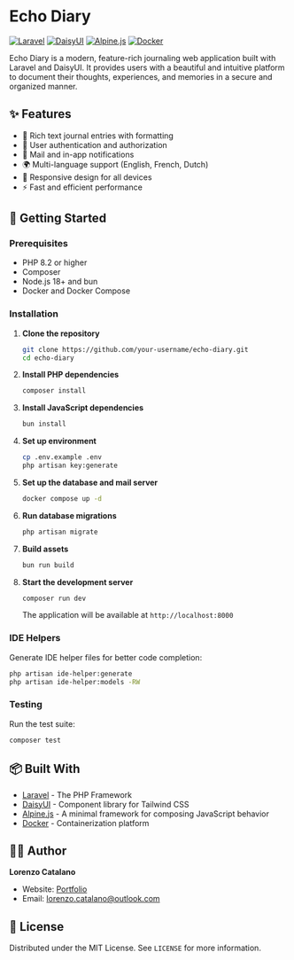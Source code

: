 # Echo Diary

[![Laravel](https://img.shields.io/badge/Laravel-FF2D20?style=for-the-badge&logo=laravel&logoColor=white)](https://laravel.com/)
[![DaisyUI](https://img.shields.io/badge/DaisyUI-5A0EF8?style=for-the-badge&logo=daisyui&logoColor=white)](https://daisyui.com/)
[![Alpine.js](https://img.shields.io/badge/Alpine.js-8BC0D0?style=for-the-badge&logo=alpine.js&logoColor=black)](https://alpinejs.dev/)
[![Docker](https://img.shields.io/badge/Docker-2CA5E0?style=for-the-badge&logo=docker&logoColor=white)](https://www.docker.com/)

Echo Diary is a modern, feature-rich journaling web application built with Laravel and DaisyUI. It provides users with a beautiful and intuitive platform to document their thoughts, experiences, and memories in a secure and organized manner.

## ✨ Features

- 📝 Rich text journal entries with formatting
- 🔐 User authentication and authorization
- 📨 Mail and in-app notifications
- 🌍 Multi-language support (English, French, Dutch)
- 📱 Responsive design for all devices
- ⚡ Fast and efficient performance

## 🚀 Getting Started

### Prerequisites

- PHP 8.2 or higher
- Composer
- Node.js 18+ and bun
- Docker and Docker Compose

### Installation

1. **Clone the repository**
   ```bash
   git clone https://github.com/your-username/echo-diary.git
   cd echo-diary
   ```

2. **Install PHP dependencies**
   ```bash
   composer install
   ```

3. **Install JavaScript dependencies**
   ```bash
   bun install
   ```

4. **Set up environment**
   ```bash
   cp .env.example .env
   php artisan key:generate
   ```

5. **Set up the database and mail server**
   ```bash
   docker compose up -d
   ```

6. **Run database migrations**
   ```bash
   php artisan migrate
   ```

7. **Build assets**
   ```bash
   bun run build
   ```

8. **Start the development server**
   ```bash
   composer run dev
   ```

   The application will be available at `http://localhost:8000`

### IDE Helpers

Generate IDE helper files for better code completion:

```bash
php artisan ide-helper:generate
php artisan ide-helper:models -RW
```

### Testing

Run the test suite:

```bash
composer test
```

## 📦 Built With

- [Laravel](https://laravel.com/) - The PHP Framework
- [DaisyUI](https://daisyui.com/) - Component library for Tailwind CSS
- [Alpine.js](https://alpinejs.dev/) - A minimal framework for composing JavaScript behavior
- [Docker](https://www.docker.com/) - Containerization platform

## 👨‍💻 Author

**Lorenzo Catalano**
- Website: [Portfolio](https://lorenzo3117.github.io/portfolio/)
- Email: lorenzo.catalano@outlook.com

## 📝 License

Distributed under the MIT License. See `LICENSE` for more information.
